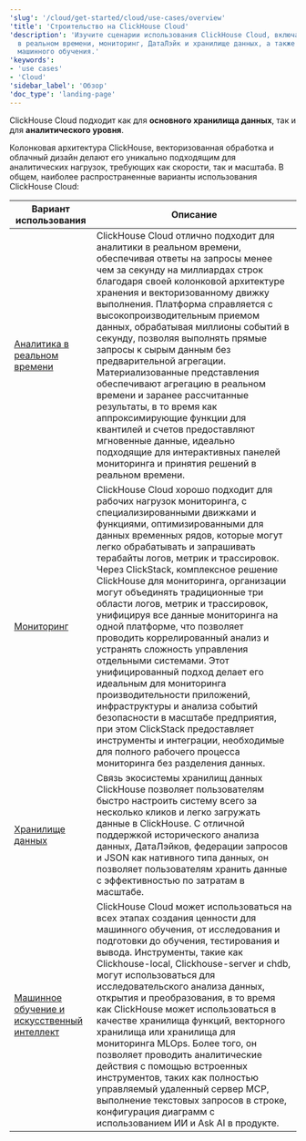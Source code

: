 ```yaml
---
'slug': '/cloud/get-started/cloud/use-cases/overview'
'title': 'Строительство на ClickHouse Cloud'
'description': 'Изучите сценарии использования ClickHouse Cloud, включая аналитику
  в реальном времени, мониторинг, ДатаЛэйк и хранилище данных, а также приложения
  машинного обучения.'
'keywords':
- 'use cases'
- 'Cloud'
'sidebar_label': 'Обзор'
'doc_type': 'landing-page'
---
```

ClickHouse Cloud подходит как для **основного хранилища данных**, так и для **аналитического уровня**.

Колонковая архитектура ClickHouse, векторизованная обработка и облачный дизайн делают его уникально подходящим для аналитических нагрузок, требующих как скорости, так и масштаба. В общем, наиболее распространенные варианты использования ClickHouse Cloud:

| Вариант использования                                                                   | Описание                                                                                                                                                                                                                                                                                                                                                                                                                                                                                                                                                                                                                                                                                                                                                                                                       |
|----------------------------------------------------------------------------------------|-------------------------------------------------------------------------------------------------------------------------------------------------------------------------------------------------------------------------------------------------------------------------------------------------------------------------------------------------------------------------------------------------------------------------------------------------------------------------------------------------------------------------------------------------------------------------------------------------------------------------------------------------------------------------------------------------------------------------------------------------------------------------------------------------------------------|
| [Аналитика в реальном времени](/cloud/get-started/cloud/use-cases/real-time-analytics)   | ClickHouse Cloud отлично подходит для аналитики в реальном времени, обеспечивая ответы на запросы менее чем за секунду на миллиардах строк благодаря своей колонковой архитектуре хранения и векторизованному движку выполнения. Платформа справляется с высокопроизводительным приемом данных, обрабатывая миллионы событий в секунду, позволяя выполнять прямые запросы к сырым данным без предварительной агрегации. Материализованные представления обеспечивают агрегацию в реальном времени и заранее рассчитанные результаты, в то время как аппроксимирующие функции для квантилей и счетов предоставляют мгновенные данные, идеально подходящие для интерактивных панелей мониторинга и принятия решений в реальном времени.                                                                                                                                                                                                                              |
| [Мониторинг](/cloud/get-started/cloud/use-cases/observability)                          | ClickHouse Cloud хорошо подходит для рабочих нагрузок мониторинга, с специализированными движками и функциями, оптимизированными для данных временных рядов, которые могут легко обрабатывать и запрашивать терабайты логов, метрик и трассировок. Через ClickStack, комплексное решение ClickHouse для мониторинга, организации могут объединять традиционные три области логов, метрик и трассировок, унифицируя все данные мониторинга на одной платформе, что позволяет проводить коррелированный анализ и устранять сложность управления отдельными системами. Этот унифицированный подход делает его идеальным для мониторинга производительности приложений, инфраструктуры и анализа событий безопасности в масштабе предприятия, при этом ClickStack предоставляет инструменты и интеграции, необходимые для полного рабочего процесса мониторинга без разделения данных. |
| [Хранилище данных](/cloud/get-started/cloud/use-cases/data_lake_and_warehouse)          | Связь экосистемы хранилищ данных ClickHouse позволяет пользователям быстро настроить систему всего за несколько кликов и легко загружать данные в ClickHouse. С отличной поддержкой исторического анализа данных, ДатаЛэйков, федерации запросов и JSON как нативного типа данных, он позволяет пользователям хранить данные с эффективностью по затратам в масштабе.                                                                                                                                                                                                                                                                                                                                                                                                                                                                                |
| [Машинное обучение и искусственный интеллект](/cloud/get-started/cloud/use-cases/AI_ML) | ClickHouse Cloud может использоваться на всех этапах создания ценности для машинного обучения, от исследования и подготовки до обучения, тестирования и вывода. Инструменты, такие как Clickhouse-local, Clickhouse-server и chdb, могут использоваться для исследовательского анализа данных, открытия и преобразования, в то время как ClickHouse может использоваться в качестве хранилища функций, векторного хранилища или хранилища для мониторинга MLOps. Более того, он позволяет проводить аналитические действия с помощью встроенных инструментов, таких как полностью управляемый удаленный сервер MCP, выполнение текстовых запросов в строке, конфигурация диаграмм с использованием ИИ и Ask AI в продукте.                                                                                                                                                                                                                                                         |